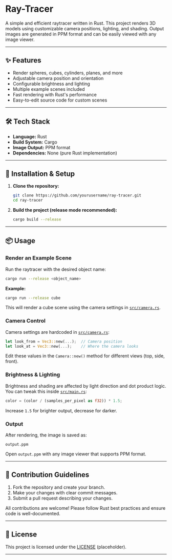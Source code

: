 # Ray-Tracer

A simple and efficient raytracer written in Rust. This project renders 3D models using customizable camera positions, lighting, and shading. Output images are generated in PPM format and can be easily viewed with any image viewer.

---

## ✨ Features

- Render spheres, cubes, cylinders, planes, and more
- Adjustable camera position and orientation
- Configurable brightness and lighting
- Multiple example scenes included
- Fast rendering with Rust's performance
- Easy-to-edit source code for custom scenes

---

## 🛠 Tech Stack

- **Language:** Rust
- **Build System:** Cargo
- **Image Output:** PPM format
- **Dependencies:** None (pure Rust implementation)

---

## 🚀 Installation & Setup

1. **Clone the repository:**
   ```bash
   git clone https://github.com/yourusername/ray-tracer.git
   cd ray-tracer
   ```

2. **Build the project (release mode recommended):**
   ```bash
   cargo build --release
   ```

---

## 📦 Usage

### Render an Example Scene

Run the raytracer with the desired object name:

```bash
cargo run --release <object_name>
```

**Example:**
```bash
cargo run --release cube
```

This will render a cube scene using the camera settings in [`src/camera.rs`](src/camera.rs).

### Camera Control

Camera settings are hardcoded in [`src/camera.rs`](src/camera.rs):

```rust
let look_from = Vec3::new(...);  // Camera position
let look_at = Vec3::new(...);    // Where the camera looks
```

Edit these values in the `Camera::new()` method for different views (top, side, front).

### Brightness & Lighting

Brightness and shading are affected by light direction and dot product logic. You can tweak this inside [`src/main.rs`](src/main.rs):

```rust
color = (color / (samples_per_pixel as f32)) * 1.5;
```

Increase `1.5` for brighter output, decrease for darker.

### Output

After rendering, the image is saved as:

```
output.ppm
```

Open `output.ppm` with any image viewer that supports PPM format.

---

## 🧩 Contribution Guidelines

1. Fork the repository and create your branch.
2. Make your changes with clear commit messages.
3. Submit a pull request describing your changes.

All contributions are welcome! Please follow Rust best practices and ensure code is well-documented.

---

## 📄 License

This project is licensed under the [LICENSE](LICENSE) (placeholder).

---